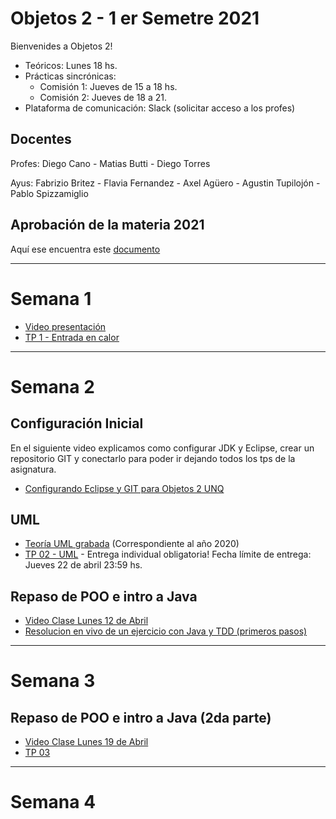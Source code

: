 # Objetos 2 - 1 er Semetre 2021
Bienvenides a Objetos 2!

* Teóricos: Lunes 18 hs.     
* Prácticas sincrónicas: 
  * Comisión 1: Jueves de 15 a 18 hs. 
  * Comisión 2: Jueves de 18 a 21.
* Plataforma de comunicación: Slack (solicitar acceso a los profes)

## Docentes
Profes: Diego Cano - Matias Butti - Diego Torres

Ayus: Fabrizio Britez - Flavia Fernandez - Axel Agüero - Agustin Tupilojón - Pablo Spizzamiglio

## Aprobación de la materia 2021
Aquí ese encuentra este [documento](https://github.com/POO2UNQ/site/blob/main/Aprobación%20de%20la%20materia%20-%202021.pdf)

---
# Semana 1

* [Video presentación](https://youtu.be/RBWa1uGstOA)
* [TP 1 - Entrada en calor](https://github.com/POO2UNQ/site/tree/main/TP01)

---
# Semana 2 
<!--- Aqui se comentan muchas lineas sin espacios
Esto es util para el re huso del sitio el semestre que viene.
d
ignored comment --> 
## Configuración Inicial
En el siguiente video explicamos como configurar JDK y Eclipse, crear un repositorio GIT y conectarlo para poder ir dejando todos los tps de la asignatura.

* [Configurando Eclipse y GIT para Objetos 2 UNQ](https://www.youtube.com/watch?v=3ITG-OFhThc)

## UML
* [Teoría UML grabada](https://www.youtube.com/watch?v=oYSLwORU0ZM)  (Correspondiente al año 2020)
* [TP 02 - UML](https://github.com/POO2UNQ/site/blob/main/TP%2002/TP%2002%20UML.pdf) - Entrega individual obligatoria! Fecha límite de entrega: Jueves 22 de abril 23:59 hs.

## Repaso de POO e intro a Java
* [Video Clase Lunes 12 de Abril](https://www.youtube.com/watch?v=9_fLUcQy7Ys)
* [Resolucion en vivo de un ejercicio con Java y TDD (primeros pasos)](https://www.youtube.com/watch?v=-DByRgl7K44) 

---
# Semana 3

## Repaso de POO e intro a Java (2da parte)
* [Video Clase Lunes 19 de Abril](https://youtu.be/uROXCHF8AG4)
* [TP 03 ](https://docs.google.com/document/d/1zdiVCPTy0BULA_TzvQKgsOhI23TUkpp7yoHX61d6E1o/edit?usp=sharing)

---
# Semana 4

